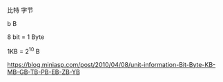 比特 字节

b B

8 bit = 1 Byte

1KB = 2<sup>10</sup> B

https://blog.miniasp.com/post/2010/04/08/unit-information-Bit-Byte-KB-MB-GB-TB-PB-EB-ZB-YB